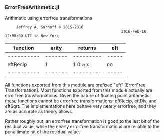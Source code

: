 ### ErrorFreeArithmetic.jl
Arithmetic using errorfree transformations

```
     Jeffrey A. Sarnoff © 2015-2016                           
                                                    2016-Feb-18 12:08:00 UTC in New_York 
```


| function | arity | returns | eft |
|----------|-------|---------|-----|
|----------|-------|---------|-----|
| eftRecip |   1   | 1.0 ⧄ x | no  |
|----------|-------|---------|-----|

All functions exported from this module are prefixed "eft" [ErrorFree Transformation].  Most functions exported from this module actually are errorfree transformations.  Given the nature of floating point arithmetic, these functions cannot be errorfree transformations: eftRecip, eftDiv, and eftSqrt.  The implementations here behave very nearly errorfree, and they are as accurate as theory allows.  

Rather roughly put, an errorfree transformation is good to the last bit of the residual value, while the nearly errorfree transformations are reliable to the penultimate bit of the residual value.


